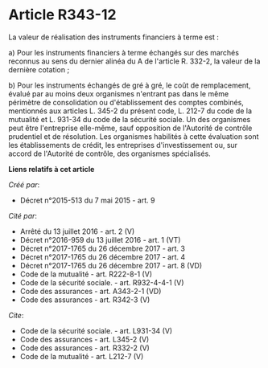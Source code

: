 # Article R343-12

La valeur de réalisation des instruments financiers à terme est : 

a) Pour les instruments financiers à terme échangés sur des marchés reconnus au sens du dernier alinéa du A de l'article R.
332-2, la valeur de la dernière cotation ; 

b) Pour les instruments échangés de gré à gré, le coût de remplacement, évalué par au moins deux organismes n'entrant pas
dans le même périmètre de consolidation ou d'établissement des comptes combinés, mentionnés aux articles L. 345-2 du présent
code, L. 212-7 du code de la mutualité et L. 931-34 du code de la sécurité sociale. Un des organismes peut être l'entreprise
elle-même, sauf opposition de l'Autorité de contrôle prudentiel et de résolution. Les organismes habilités à cette évaluation
sont les établissements de crédit, les entreprises d'investissement ou, sur accord de l'Autorité de contrôle, des organismes
spécialisés.

**Liens relatifs à cet article**

_Créé par_:

  - Décret n°2015-513 du 7 mai 2015 - art. 9

_Cité par_:

  - Arrêté du 13 juillet 2016 - art. 2 (V)
  - Décret n°2016-959 du 13 juillet 2016 - art. 1 (VT)
  - Décret n°2017-1765 du 26 décembre 2017 - art. 3
  - Décret n°2017-1765 du 26 décembre 2017 - art. 4
  - Décret n°2017-1765 du 26 décembre 2017 - art. 8 (VD)
  - Code de la mutualité - art. R222-8-1 (V)
  - Code de la sécurité sociale. - art. R932-4-4-1 (V)
  - Code des assurances - art. A343-2-1 (VD)
  - Code des assurances - art. R342-3 (V)

_Cite_:

  - Code de la sécurité sociale. - art. L931-34 (V)
  - Code des assurances - art. L345-2 (V)
  - Code des assurances - art. R332-2 (V)
  - Code de la mutualité - art. L212-7 (V)
